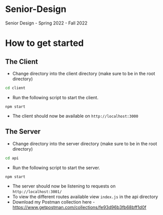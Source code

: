 # Senior-Design
Senior Design - Spring 2022 - Fall 2022

# How to get started

## The Client
* Change directory into the client directory (make sure to be in the root directory)
```sh
cd client
```
* Run the following script to start the client.
```node
npm start
```
* The client should now be available on `http://localhost:3000`



## The Server

* Change directory into the server directory (make sure to be in the root directory)
```sh
cd api
```
* Run the following script to start the server.
```node
npm start
```
* The server should now be listening to requests on `http://localhost:3001/`
* To view the different routes available view `index.js` in the api directory
* Download my Postman collection here - https://www.getpostman.com/collections/fe93d96b3fb68bff1d0f